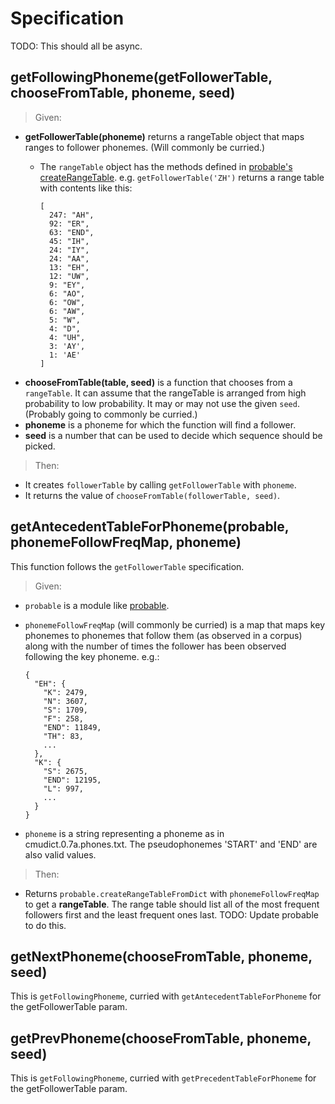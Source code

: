 Specification
=============

TODO: This should all be async.

getFollowingPhoneme(getFollowerTable, chooseFromTable, phoneme, seed)
--------

  > Given:

  - **getFollowerTable(phoneme)** returns a rangeTable object that maps ranges to follower phonemes. (Will commonly be curried.)
    - The `rangeTable` object has the methods defined in [probable's createRangeTable](https://github.com/jimkang/probable/blob/master/probable.js#L19).
  e.g. `getFollowerTable('ZH')` returns a range table with contents like this:

          [
            247: "AH",
            92: "ER",
            63: "END",
            45: "IH",
            24: "IY",
            24: "AA",
            13: "EH",
            12: "UW",
            9: "EY",
            6: "AO",
            6: "OW",
            6: "AW",
            5: "W",
            4: "D",
            4: "UH",
            3: 'AY',
            1: 'AE'
          ]
  - **chooseFromTable(table, seed)** is a function that chooses from a `rangeTable`. It can assume that the rangeTable is arranged from high probability to low probability. It may or may not use the given `seed`. (Probably going to commonly be curried.)
  - **phoneme** is a phoneme for which the function will find a follower.
  - **seed** is a number that can be used to decide which sequence should be picked.

> Then:

  - It creates `followerTable` by calling `getFollowerTable` with `phoneme`.
  - It returns the value of `chooseFromTable(followerTable, seed)`.

getAntecedentTableForPhoneme(probable, phonemeFollowFreqMap, phoneme)
-----
This function follows the `getFollowerTable` specification.

  > Given:

- `probable` is a module like [probable](https://github.com/jimkang/probable).
- `phonemeFollowFreqMap` (will commonly be curried) is a map that maps key phonemes to phonemes that follow them (as observed in a corpus) along with the number of times the follower has been observed following the key phoneme. e.g.:

      {
        "EH": {
          "K": 2479,
          "N": 3607,
          "S": 1709,
          "F": 258,
          "END": 11849,
          "TH": 83,
          ...
        },
        "K": {
          "S": 2675,
          "END": 12195,
          "L": 997,
          ...
        }
      }

- `phoneme` is a string representing a phoneme as in cmudict.0.7a.phones.txt. The pseudophonemes 'START' and 'END' are also valid values.

> Then:

- Returns `probable.createRangeTableFromDict` with `phonemeFollowFreqMap` to get a **rangeTable**. The range table should list all of the most frequent followers first and the least frequent ones last. TODO: Update probable to do this.

getNextPhoneme(chooseFromTable, phoneme, seed)
----------------------------------------------

This is `getFollowingPhoneme`, curried with `getAntecedentTableForPhoneme` for the getFollowerTable param.

getPrevPhoneme(chooseFromTable, phoneme, seed)
---------------------------------------------------

This is `getFollowingPhoneme`, curried with `getPrecedentTableForPhoneme` for the getFollowerTable param.
